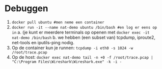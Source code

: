 # Debuggen

1. `docker pull ubuntu #men neme een container`
2. `docker run -it --name nat-demo ubuntu /bin/bash #en log er eens op in`
	a. (je kunt er meerdere terminals op openen met `docker exec -it nat-demo /bin/bash`
	b. we hebben (een subset van) tcpdump, iproute2, net-tools en iputils-ping nodig.
3.  Op de container kun je runnen: `tcpdump -i eth0 -s 1024 -w /root/trace.pcap`
4. Op de host: `docker exec nat-demo tail -n +0 -f /root/trace.pcap | "C:\Program Files\Wireshark\Wireshark.exe" -k -i -`